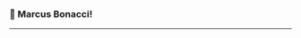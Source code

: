 ### 👋 Marcus Bonacci!
---

<!--
I'm a hobbyist developer who is challenging himself to do cool things. Not much is here yet, but I'll work on it.

![YouTube Channel Subscribers](https://img.shields.io/youtube/channel/subscribers/UCKAXEfNMqsdsqkkNuv5cHSA?style=flat&label=My%20Youtube%20channel)

---

Languages I want to learn:
- Java
- Python
- Rust

Other things I want to learn:
- Distributed Systems
  - Docker (Compose, CLI, Desktop)
  - Kubernetes
- Databases
  - SQL & NoSQL
  - TimeSeries (Influx DB)

What I've done:
- Distributed Systems with minecraft
  - Summary: Created a docker network and containerized Minecraft with a proxy. Created a Java/Kotlin program to push data from servers to InfluxDB, and monitor it with Grafana.
  - Future improvements: Push to Kubernetes and create a service to scale the network automatically. Maybe setup a docker level monitoring solution?
-- >

<!--
**marcusbonacci/marcusbonacci** is a ✨ _special_ ✨ repository because its `README.md` (this file) appears on your GitHub profile.

Here are some ideas to get you started:

- 🔭 I’m currently working on ...
- 🌱 I’m currently learning ...
- 👯 I’m looking to collaborate on ...
- 🤔 I’m looking for help with ...
- 💬 Ask me about ...
- 📫 How to reach me: ...
- 😄 Pronouns: ...
- ⚡ Fun fact: ...
-->
